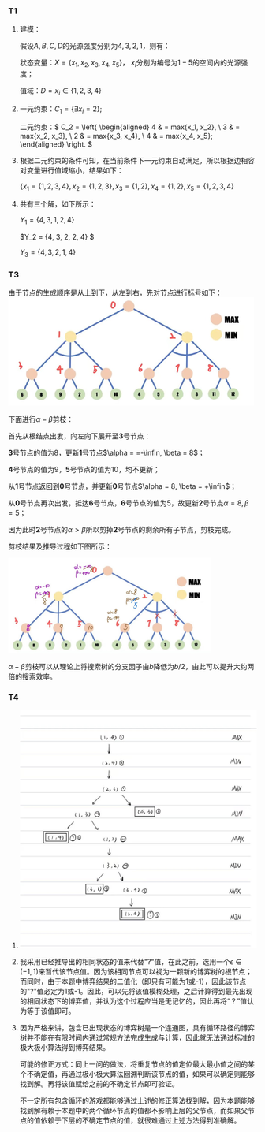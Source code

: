 ### T1

1. 建模：

   假设$A, B, C, D$的光源强度分别为$4, 3, 2, 1$，则有：

   状态变量：$X = \{x_1, x_ 2, x_3, x_4, x_5\}$， $x_i$分别为编号为$1-5$的空间内的光源强度；

   值域：$D = x_i\in\{1, 2, 3, 4\}$

2. 一元约束：$C_1 = \{\exists x_i = 2\};$

   二元约束：$ C_2 = \left\{ \begin{aligned} 4 & =  max\{x_1, x_2\}, \\ 3 & = max\{x_2, x_3\}, \\ 2 & = max\{x_3, x_4\}, \\ 4 & = max\{x_4, x_5\};  \end{aligned} \right. $

3. 根据二元约束的条件可知，在当前条件下一元约束自动满足，所以根据边相容对变量进行值域缩小，结果如下：

   $\{x_ 1 = \{1, 2, 3, 4\}, x_2 = \{1, 2, 3\}, x_3  = \{1, 2\}, x_4 = \{1, 2\}, x_5 = \{1, 2, 3, 4\}$

4. 共有三个解，如下所示：

   $Y_1 = \{4, 3, 1, 2, 4\}$

   $Y_2 = \{4, 3, 2, 2, 4\} $

   $Y_3 = \{4, 3, 2, 1, 4\}$



### T3

由于节点的生成顺序是从上到下，从左到右，先对节点进行标号如下：<img src="HW2.assets/9bc553c04676a0d9fa2e2ec90093c23.jpg" alt="9bc553c04676a0d9fa2e2ec90093c23" style="zoom:50%;" />

下面进行$\alpha - \beta$剪枝：

首先从根结点出发，向左向下展开至**3**号节点：

**3**号节点的值为8，更新**1**号节点$\alpha = =-\infin, \beta = 8$；

**4**号节点的值为9，**5**号节点的值为10，均不更新；

从**1**号节点返回到**0**号节点，并更新**0**号节点$\alpha = 8, \beta = +\infin$；

从**0**号节点再次出发，抵达**6**号节点，**6**号节点的值为5，故更新**2**号节点$\alpha = 8, \beta = 5$；

因为此时**2**号节点的$\alpha > \beta$所以剪掉**2**号节点的剩余所有子节点，剪枝完成。

剪枝结果及推导过程如下图所示：

<img src="HW2.assets/7f3a8035ab3cf270652fdeaa2ec43fd.jpg" alt="7f3a8035ab3cf270652fdeaa2ec43fd" style="zoom:40%;" />

$\alpha - \beta$剪枝可以从理论上将搜索树的分支因子由$b$降低为$b / 2$，由此可以提升大约两倍的搜索效率。

### T4

1. <img src="HW2.assets/d24678774b7fd9a40750b7bcde56638.jpg" alt="d24678774b7fd9a40750b7bcde56638" style="zoom:50%;" />

2. 我采用已经推导出的相同状态的值来代替"?"值，在此之前，选用一个$\epsilon \in (-1, 1)$来暂代该节点值。因为该相同节点可以视为一颗新的博弈树的根节点；而同时，由于本题中博弈结果的二值化（即只有可能为1或-1），因此该节点的"?"值必定为1或-1。因此，可以先将该值模糊处理，之后计算得到最先出现的相同状态下的博弈值，并认为这个过程应当是无记忆的，因此再将“？”值认为等于该值即可。

3. 因为严格来讲，包含已出现状态的博弈树是一个连通图，具有循环路径的博弈树并不能在有限时间内通过常规方法完成生成与计算，因此就无法通过标准的极大极小算法得到博弈结果。

   可能的修正方式：同上一问的做法，将重复节点的值定位最大最小值之间的某个不确定值，再通过极小极大算法回溯判断该节点的值，如果可以确定则能够找到解。再将该值赋给之前的不确定节点即可验证。

   不一定所有包含循环的游戏都能够通过上述的修正算法找到解，因为本题能够找到解有赖于本题中的两个循环节点的值都不影响上层的父节点，而如果父节点的值依赖于下层的不确定节点的值，就很难通过上述方法得到准确解。

